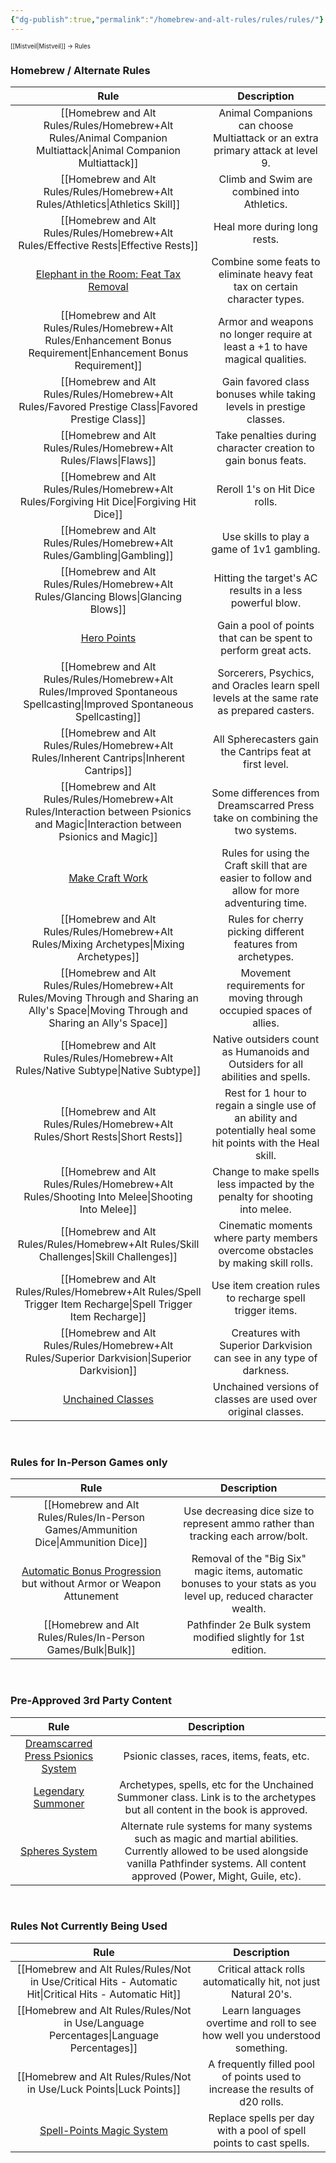 ```yaml
---
{"dg-publish":true,"permalink":"/homebrew-and-alt-rules/rules/rules/"}
---
```


<sup><sup>[[Mistveil\|Mistveil]] → Rules</sup></sup> 
### Homebrew / Alternate Rules

|                                                                        **Rule**                                                                        |                                                **Description**                                                 |
| :----------------------------------------------------------------------------------------------------------------------------------------------------: | :------------------------------------------------------------------------------------------------------------: |
|                                                            [[Homebrew and Alt Rules/Rules/Homebrew+Alt Rules/Animal Companion Multiattack\|Animal Companion Multiattack]]                                                            |                Animal Companions can choose Multiattack or an extra primary attack at level 9.                 |
|                                                             [[Homebrew and Alt Rules/Rules/Homebrew+Alt Rules/Athletics\|Athletics Skill]]                                                             |                                  Climb and Swim are combined into Athletics.                                   |
|                                                                  [[Homebrew and Alt Rules/Rules/Homebrew+Alt Rules/Effective Rests\|Effective Rests]]                                                                   |                                          Heal more during long rests.                                          |
| [Elephant in the Room: Feat Tax Removal](https://michaeliantorno.com/wp-content/uploads/2018/06/The-Elephant-in-the-Room-Feat-Taxes-in-Pathfinder.pdf) |                   Combine some feats to eliminate heavy feat tax on certain character types.                   |
|                                                           [[Homebrew and Alt Rules/Rules/Homebrew+Alt Rules/Enhancement Bonus Requirement\|Enhancement Bonus Requirement]]                                                            |                  Armor and weapons no longer require at least a +1 to have magical qualities.                  |
|                                                               [[Homebrew and Alt Rules/Rules/Homebrew+Alt Rules/Favored Prestige Class\|Favored Prestige Class]]                                                               |                      Gain favored class bonuses while taking levels in prestige classes.                       |
|                                                                       [[Homebrew and Alt Rules/Rules/Homebrew+Alt Rules/Flaws\|Flaws]]                                                                        |                         Take penalties during character creation to gain bonus feats.                          |
|                                                                 [[Homebrew and Alt Rules/Rules/Homebrew+Alt Rules/Forgiving Hit Dice\|Forgiving Hit Dice]]                                                                 |                                         Reroll 1's on Hit Dice rolls.                                          |
|                                                                      [[Homebrew and Alt Rules/Rules/Homebrew+Alt Rules/Gambling\|Gambling]]                                                                      |                                   Use skills to play a game of 1v1 gambling.                                   |
|                                                                   [[Homebrew and Alt Rules/Rules/Homebrew+Alt Rules/Glancing Blows\|Glancing Blows]]                                                                   |                            Hitting the target's AC results in a less powerful blow.                            |
|                                     [Hero Points](https://www.d20pfsrd.com/gamemastering/other-rules/hero-points/)                                     |                         Gain a pool of points that can be spent to perform great acts.                         |
|                                                         [[Homebrew and Alt Rules/Rules/Homebrew+Alt Rules/Improved Spontaneous Spellcasting\|Improved Spontaneous Spellcasting]]                                                          |           Sorcerers, Psychics, and Oracles learn spell levels at the same rate as prepared casters.            |
|                                                                 [[Homebrew and Alt Rules/Rules/Homebrew+Alt Rules/Inherent Cantrips\|Inherent Cantrips]]                                                                  |                            All Spherecasters gain the Cantrips feat at first level.                            |
|                                                       [[Homebrew and Alt Rules/Rules/Homebrew+Alt Rules/Interaction between Psionics and Magic\|Interaction between Psionics and Magic]]                                                       |                  Some differences from Dreamscarred Press take on combining the two systems.                   |
|                                 [Make Craft Work](https://www.d20pfsrd.com/skills/craft/alternative-craft-rules-3pp/)                                  |         Rules for using the Craft skill that are easier to follow and allow for more adventuring time.         |
|                                                                 [[Homebrew and Alt Rules/Rules/Homebrew+Alt Rules/Mixing Archetypes\|Mixing Archetypes]]                                                                  |                          Rules for cherry picking different features from archetypes.                          |
|                                                     [[Homebrew and Alt Rules/Rules/Homebrew+Alt Rules/Moving Through and Sharing an Ally's Space\|Moving Through and Sharing an Ally's Space]]                                                     |                      Movement requirements for moving through occupied spaces of allies.                       |
|                                                                   [[Homebrew and Alt Rules/Rules/Homebrew+Alt Rules/Native Subtype\|Native Subtype]]                                                                   |                Native outsiders count as Humanoids and Outsiders for all abilities and spells.                 |
|                                                                    [[Homebrew and Alt Rules/Rules/Homebrew+Alt Rules/Short Rests\|Short Rests]]                                                                     | Rest for 1 hour to regain a single use of an ability and potentially heal some hit points with the Heal skill. |
|                                                                [[Homebrew and Alt Rules/Rules/Homebrew+Alt Rules/Shooting Into Melee\|Shooting Into Melee]]                                                                 |                  Change to make spells less impacted by the penalty for shooting into melee.                   |
|                                                                  [[Homebrew and Alt Rules/Rules/Homebrew+Alt Rules/Skill Challenges\|Skill Challenges]]                                                                  |                Cinematic moments where party members overcome obstacles by making skill rolls.                 |
|                                                            [[Homebrew and Alt Rules/Rules/Homebrew+Alt Rules/Spell Trigger Item Recharge\|Spell Trigger Item Recharge]]                                                             |                            Use item creation rules to recharge spell trigger items.                            |
|                                                                [[Homebrew and Alt Rules/Rules/Homebrew+Alt Rules/Superior Darkvision\|Superior Darkvision]]                                                                 |                      Creatures with Superior Darkvision can see in any type of darkness.                       |
|                                        [Unchained Classes](https://mistveil.fandom.com/wiki/Unchained_Classes)                                         |                         Unchained versions of classes are used over original classes.                          |

<br>

### Rules for In-Person Games only

|                                                            **Rule**                                                            |                                                 **Description**                                                  |
| :----------------------------------------------------------------------------------------------------------------------------: | :--------------------------------------------------------------------------------------------------------------: |
|                                                      [[Homebrew and Alt Rules/Rules/In-Person Games/Ammunition Dice\|Ammunition Dice]]                                                       |                 Use decreasing dice size to represent ammo rather than tracking each arrow/bolt.                 |
| [Automatic Bonus Progression](https://www.d20pfsrd.com/gamemastering/other-rules/unchained-rules/automatic-bonus-progression/) but without Armor or Weapon Attunement  | Removal of the "Big Six" magic items, automatic bonuses to your stats as you level up, reduced character wealth. |
|                                                            [[Homebrew and Alt Rules/Rules/In-Person Games/Bulk\|Bulk]]                                                            |                           Pathfinder 2e Bulk system modified slightly for 1st edition.                           |

<br>

### Pre-Approved 3rd Party Content

|              **Rule**              |                                                                                          **Description**                                                                                         |
|:----------------------------------:|:------------------------------------------------------------------------------------------------------------------------------------------------------------------------------------------------:|
| [Dreamscarred Press Psionics System](https://www.d20pfsrd.com/alternative-rule-systems/psionics-unleashed/) |                                                                            Psionic classes, races, items, feats, etc.                                                                            |
|         [Legendary Summoner](https://www.d20pfsrd.com/classes/base-classes/summoner/archetypes/summoner-archetypes-legendary-games/)         |                                   Archetypes, spells, etc for the Unchained Summoner class. Link is to the archetypes but all content in the book is approved.                                   |
|           [Spheres System](http://spheresofpower.wikidot.com/)           | Alternate rule systems for many systems such as magic and martial abilities. Currently allowed to be used alongside vanilla Pathfinder systems. All content approved (Power, Might, Guile, etc). |

<br>

### Rules Not Currently Being Used

|                                                 **Rule**                                                  |                                **Description**                                |
| :-------------------------------------------------------------------------------------------------------: | :---------------------------------------------------------------------------: |
|                                     [[Homebrew and Alt Rules/Rules/Not in Use/Critical Hits - Automatic Hit\|Critical Hits - Automatic Hit]]                                     |        Critical attack rolls automatically hit, not just Natural 20's.        |
|                                         [[Homebrew and Alt Rules/Rules/Not in Use/Language Percentages\|Language Percentages]]                                          |  Learn languages overtime and roll to see how well you understood something.  |
|                                              [[Homebrew and Alt Rules/Rules/Not in Use/Luck Points\|Luck Points]]                                              | A frequently filled pool of points used to increase the results of d20 rolls. |
| [Spell-Points Magic System](https://www.d20pfsrd.com/magic/variant-magic-rules/spell-points-magic-system) |      Replace spells per day with a pool of spell points to cast spells.       |
